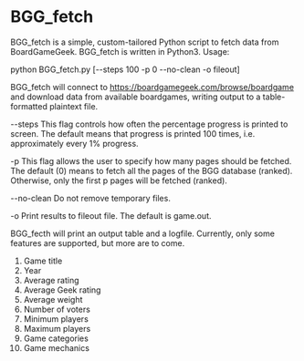 # BGG_fetch
BGG_fetch is a simple, custom-tailored Python script to fetch data from BoardGameGeek.
BGG_fetch is written in Python3. Usage:

python BGG_fetch.py [--steps 100 -p 0 --no-clean -o fileout]

BGG_fetch will connect to https://boardgamegeek.com/browse/boardgame and download data from available boardgames, writing output to a table-formatted plaintext file.

--steps      This flag controls how often the percentage progress is printed to screen. The default means that progress is printed 100 times, i.e. approximately every 1% progress.

-p           This flag allows the user to specify how many pages should be fetched. The default (0) means to fetch all the pages of the BGG database (ranked). Otherwise,
             only the first p pages will be fetched (ranked).

--no-clean   Do not remove temporary files.

-o           Print results to fileout file. The default is game.out.

BGG_fecth will print an output table and a logfile. Currently, only some features are supported, but more are to come.

1. Game title
2. Year
3. Average rating
4. Average Geek rating
5. Average weight
6. Number of voters
7. Minimum players
8. Maximum players
9. Game categories
10. Game mechanics
